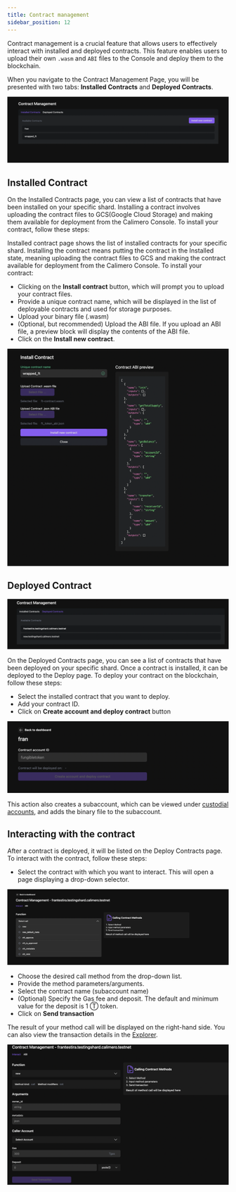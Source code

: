 ```yaml
---
title: Contract management
sidebar_position: 12
---
```


Contract management is a crucial feature that allows users to effectively interact with installed and deployed contracts. This feature enables users to upload their own `.wasm` and `ABI` files to the Console and deploy them to the blockchain.

When you navigate to the Contract Management Page, you will be presented with two tabs: **Installed Contracts** and **Deployed Contracts**.

![](../../static/img/contract_management.png)


## Installed Contract

On the Installed Contracts page, you can view a list of contracts that have been installed on your specific shard. Installing a contract involves uploading the contract files to GCS(Google Cloud Storage) and making them available for deployment from the Calimero Console. To install your contract, follow these steps:


Installed contract page shows the list of installed contracts for your specific shard. Installing the contract means putting the contract in the Installed state, meaning uploading the contract files to GCS and making the contract available for deployment from the Calimero Console. To install your contract:

- Clicking on the **Install contract** button, which will prompt you to upload your contract files.
- Provide a unique contract name, which will be displayed in the list of deployable contracts and used for storage purposes.
- Upload your binary file (.wasm)
- (Optional, but recommended) Upload the ABI file. If you upload an ABI file, a preview block will display the contents of the ABI file.
- Click on the **Install new contract**.

![](../../static/img/install_contract.png)

## Deployed Contract

![](../../static/img/deployed_contract-page.png)

On the Deployed Contracts page, you can see a list of contracts that have been deployed on your specific shard. Once a contract is installed, it can be deployed to the Deploy page. To deploy your contract on the blockchain, follow these steps:

- Select the installed contract that you want to deploy.
- Add your contract ID.
- Click on **Create account and deploy contract** button

![](../../static/img/deployed-contract.png)

This action also creates a subaccount, which can be viewed under [custodial accounts](/docs/getting_started/custodial.md), and adds the binary file to the subaccount.

## Interacting with the contract

After a contract is deployed, it will be listed on the Deploy Contracts page. To interact with the contract, follow these steps:

- Select the contract with which you want to interact. This will open a page displaying a drop-down selector.

![](../../static/img/interact-contract.png)

- Choose the desired call method from the drop-down list.
- Provide the method parameters/arguments.
- Select the contract name (subaccount name)
- (Optional) Specify the Gas fee and deposit. The default and minimum value for the deposit is 1 Ⓣ token.
- Click on **Send transaction**

The result of your method call will be displayed on the right-hand side. You can also view the transaction details in the [Explorer](https://app.calimero.network/explorer/dashboard).

![](../../static/img/dropdown.png)
